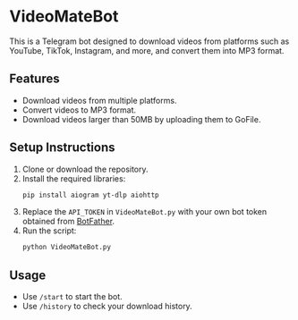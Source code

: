 
# VideoMateBot

This is a Telegram bot designed to download videos from platforms such as YouTube, TikTok, Instagram, and more, and convert them into MP3 format.

## Features
- Download videos from multiple platforms.
- Convert videos to MP3 format.
- Download videos larger than 50MB by uploading them to GoFile.

## Setup Instructions
1. Clone or download the repository.
2. Install the required libraries:
   ```bash
   pip install aiogram yt-dlp aiohttp
   ```
3. Replace the `API_TOKEN` in `VideoMateBot.py` with your own bot token obtained from [BotFather](https://core.telegram.org/bots#botfather).
4. Run the script:
   ```bash
   python VideoMateBot.py
   ```

## Usage
- Use `/start` to start the bot.
- Use `/history` to check your download history.
